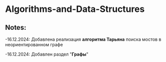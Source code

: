 # Algorithms-and-Data-Structures
## Notes:
-16.12.2024: Добавлена реализация **алгоритма Тарьяна** поиска мостов в неориентированном графе

-16.12.2024: Добавлен раздел "**Графы**"
